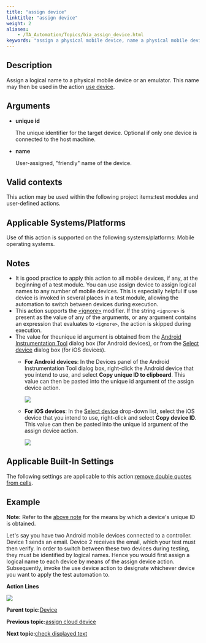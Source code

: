 ```yaml
--- 
title: "assign device"
linktitle: "assign device"
weight: 2
aliases: 
    - /TA_Automation/Topics/bia_assign_device.html
keywords: "assign a physical mobile device, name a physical mobile device"
---
```


## Description

Assign a logical name to a physical mobile device or an emulator. This name may then be used in the action [use device](use_device.html).

## Arguments

-   **unique id**

    The unique identifier for the target device. Optional if only one device is connected to the host machine.

-   **name**

    User-assigned, "friendly" name of the device.


## Valid contexts

This action may be used within the following project items:test modules and user-defined actions.

## Applicable Systems/Platforms

Use of this action is supported on the following systems/platforms: Mobile operating systems.

## Notes

-   It is good practice to apply this action to all mobile devices, if any, at the beginning of a test module. You can use assign device to assign logical names to any number of mobile devices. This is especially helpful if use device is invoked in several places in a test module, allowing the automation to switch between devices during execution.
-   This action supports the [<ignore\>](/reuse/../TA_Automation/Topics/Ignoring_action.html) modifier. If the string `<ignore>` is present as the value of any of the arguments, or any argument contains an expression that evaluates to `<ignore>`, the action is skipped during execution.
-   The value for theunique id argument is obtained from the [Android Instrumentation Tool](/Android/Topics/Android_Instrumentation_tool.html) dialog box \(for Android devices\), or from the [Select device](/iOS/Topics/iOS_capturing_interface.html) dialog box \(for iOS devices\).
    -   **For Android devices**: In the Devices panel of the Android Instrumentation Tool dialog box, right-click the Android device that you intend to use, and select **Copy unique ID to clipboard**. This value can then be pasted into the unique id argument of the assign device action.

        ![](/images//Images/Android_copy_ID.png)

    -   **For iOS devices**: In the [Select device](/iOS/Topics/iOS_capturing_interface.html) drop-down list, select the iOS device that you intend to use, right-click and select **Copy device ID**. This value can then be pasted into the unique id argument of the assign device action.

        ![](/iOS/Images/iOS_copy_device_ID.png)


## Applicable Built-In Settings

The following settings are applicable to this action:[remove double quotes from cells](remove_double_quotes_from_cells.html).

## Example

**Note:** Refer to the [above note](#li.obtain_device_id) for the means by which a device's unique ID is obtained.

Let's say you have two Android mobile devices connected to a controller. Device 1 sends an email. Device 2 receives the email, which your test must then verify. In order to switch between these two devices during testing, they must be identified by logical names. Hence you would first assign a logical name to each device by means of the assign device action. Subsequently, invoke the use device action to designate whichever device you want to apply the test automation to.

**Action Lines**

![](/images//Images/bia_assign_device_pgm.png)

**Parent topic:**[Device](/TA_Automation/Topics/bia_device.html)

**Previous topic:**[assign cloud device](/TA_Automation/Topics/bia_assign_cloud_device.html)

**Next topic:**[check displayed text](/TA_Automation/Topics/bia_check_displayed_text.html)

